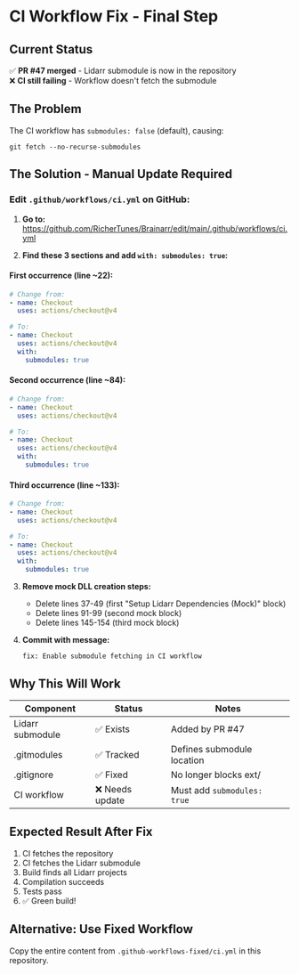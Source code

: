 # CI Workflow Fix - Final Step

## Current Status
✅ **PR #47 merged** - Lidarr submodule is now in the repository  
❌ **CI still failing** - Workflow doesn't fetch the submodule

## The Problem
The CI workflow has `submodules: false` (default), causing:
```
git fetch --no-recurse-submodules
```

## The Solution - Manual Update Required

### Edit `.github/workflows/ci.yml` on GitHub:

1. **Go to:** https://github.com/RicherTunes/Brainarr/edit/main/.github/workflows/ci.yml

2. **Find these 3 sections and add `with: submodules: true`:**

#### First occurrence (line ~22):
```yaml
# Change from:
- name: Checkout
  uses: actions/checkout@v4

# To:
- name: Checkout
  uses: actions/checkout@v4
  with:
    submodules: true
```

#### Second occurrence (line ~84):
```yaml
# Change from:
- name: Checkout
  uses: actions/checkout@v4

# To:
- name: Checkout
  uses: actions/checkout@v4
  with:
    submodules: true
```

#### Third occurrence (line ~133):
```yaml
# Change from:
- name: Checkout
  uses: actions/checkout@v4

# To:
- name: Checkout
  uses: actions/checkout@v4
  with:
    submodules: true
```

3. **Remove mock DLL creation steps:**
   - Delete lines 37-49 (first "Setup Lidarr Dependencies (Mock)" block)
   - Delete lines 91-99 (second mock block)
   - Delete lines 145-154 (third mock block)

4. **Commit with message:** 
   ```
   fix: Enable submodule fetching in CI workflow
   ```

## Why This Will Work

| Component | Status | Notes |
|-----------|--------|-------|
| Lidarr submodule | ✅ Exists | Added by PR #47 |
| .gitmodules | ✅ Tracked | Defines submodule location |
| .gitignore | ✅ Fixed | No longer blocks ext/ |
| CI workflow | ❌ Needs update | Must add `submodules: true` |

## Expected Result After Fix
1. CI fetches the repository
2. CI fetches the Lidarr submodule
3. Build finds all Lidarr projects
4. Compilation succeeds
5. Tests pass
6. ✅ Green build!

## Alternative: Use Fixed Workflow
Copy the entire content from `.github-workflows-fixed/ci.yml` in this repository.